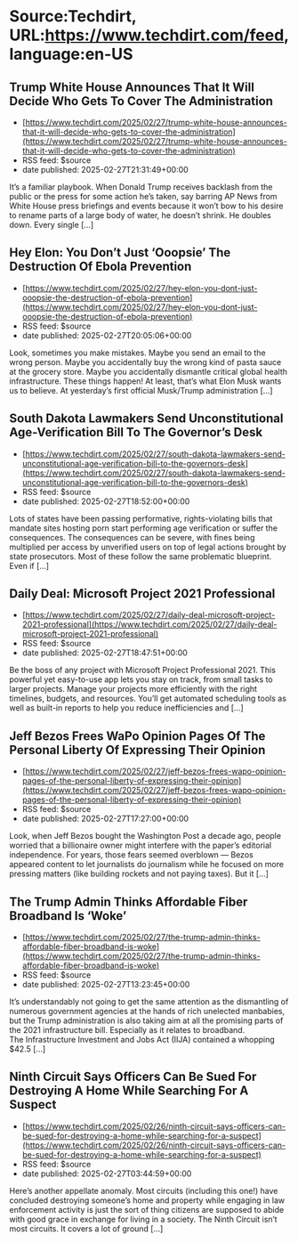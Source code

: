 # Source:Techdirt, URL:https://www.techdirt.com/feed, language:en-US

## Trump White House Announces That It Will Decide Who Gets To Cover The Administration
 - [https://www.techdirt.com/2025/02/27/trump-white-house-announces-that-it-will-decide-who-gets-to-cover-the-administration](https://www.techdirt.com/2025/02/27/trump-white-house-announces-that-it-will-decide-who-gets-to-cover-the-administration)
 - RSS feed: $source
 - date published: 2025-02-27T21:31:49+00:00

It&#8217;s a familiar playbook. When Donald Trump receives backlash from the public or the press for some action he&#8217;s taken, say barring AP News from White House press briefings and events because it won&#8217;t bow to his desire to rename parts of a large body of water, he doesn&#8217;t shrink. He doubles down. Every single [&#8230;]

## Hey Elon: You Don’t Just ‘Ooopsie’ The Destruction Of Ebola Prevention
 - [https://www.techdirt.com/2025/02/27/hey-elon-you-dont-just-ooopsie-the-destruction-of-ebola-prevention](https://www.techdirt.com/2025/02/27/hey-elon-you-dont-just-ooopsie-the-destruction-of-ebola-prevention)
 - RSS feed: $source
 - date published: 2025-02-27T20:05:06+00:00

Look, sometimes you make mistakes. Maybe you send an email to the wrong person. Maybe you accidentally buy the wrong kind of pasta sauce at the grocery store. Maybe you accidentally dismantle critical global health infrastructure. These things happen! At least, that&#8217;s what Elon Musk wants us to believe. At yesterday&#8217;s first official Musk/Trump administration [&#8230;]

## South Dakota Lawmakers Send Unconstitutional Age-Verification Bill To The Governor’s Desk
 - [https://www.techdirt.com/2025/02/27/south-dakota-lawmakers-send-unconstitutional-age-verification-bill-to-the-governors-desk](https://www.techdirt.com/2025/02/27/south-dakota-lawmakers-send-unconstitutional-age-verification-bill-to-the-governors-desk)
 - RSS feed: $source
 - date published: 2025-02-27T18:52:00+00:00

Lots of states have been passing performative, rights-violating bills that mandate sites hosting porn start performing age verification or suffer the consequences. The consequences can be severe, with fines being multiplied per access by unverified users on top of legal actions brought by state prosecutors. Most of these follow the same problematic blueprint. Even if [&#8230;]

## Daily Deal: Microsoft Project 2021 Professional
 - [https://www.techdirt.com/2025/02/27/daily-deal-microsoft-project-2021-professional](https://www.techdirt.com/2025/02/27/daily-deal-microsoft-project-2021-professional)
 - RSS feed: $source
 - date published: 2025-02-27T18:47:51+00:00

Be the boss of any project with Microsoft Project Professional 2021. This powerful yet easy-to-use app lets you stay on track, from small tasks to larger projects. Manage your projects more efficiently with the right timelines, budgets, and resources. You&#8217;ll get automated scheduling tools as well as built-in reports to help you reduce inefficiencies and [&#8230;]

## Jeff Bezos Frees WaPo Opinion Pages Of The Personal Liberty Of Expressing Their Opinion
 - [https://www.techdirt.com/2025/02/27/jeff-bezos-frees-wapo-opinion-pages-of-the-personal-liberty-of-expressing-their-opinion](https://www.techdirt.com/2025/02/27/jeff-bezos-frees-wapo-opinion-pages-of-the-personal-liberty-of-expressing-their-opinion)
 - RSS feed: $source
 - date published: 2025-02-27T17:27:00+00:00

Look, when Jeff Bezos bought the Washington Post a decade ago, people worried that a billionaire owner might interfere with the paper&#8217;s editorial independence. For years, those fears seemed overblown — Bezos appeared content to let journalists do journalism while he focused on more pressing matters (like building rockets and not paying taxes). But it [&#8230;]

## The Trump Admin Thinks Affordable Fiber Broadband Is ‘Woke’
 - [https://www.techdirt.com/2025/02/27/the-trump-admin-thinks-affordable-fiber-broadband-is-woke](https://www.techdirt.com/2025/02/27/the-trump-admin-thinks-affordable-fiber-broadband-is-woke)
 - RSS feed: $source
 - date published: 2025-02-27T13:23:45+00:00

It’s understandably not going to get the same attention as the&#160;dismantling of numerous government agencies at the hands of rich unelected manbabies, but the Trump administration is also taking aim at all the promising parts of the 2021 infrastructure bill. Especially as it relates to broadband. The&#160;Infrastructure Investment and Jobs Act&#160;(IIJA) contained a whopping $42.5 [&#8230;]

## Ninth Circuit Says Officers Can Be Sued For Destroying A Home While Searching For A Suspect
 - [https://www.techdirt.com/2025/02/26/ninth-circuit-says-officers-can-be-sued-for-destroying-a-home-while-searching-for-a-suspect](https://www.techdirt.com/2025/02/26/ninth-circuit-says-officers-can-be-sued-for-destroying-a-home-while-searching-for-a-suspect)
 - RSS feed: $source
 - date published: 2025-02-27T03:44:59+00:00

Here&#8217;s another appellate anomaly. Most circuits (including this one!) have concluded destroying someone&#8217;s home and property while engaging in law enforcement activity is just the sort of thing citizens are supposed to abide with good grace in exchange for living in a society. The Ninth Circuit isn&#8217;t most circuits. It covers a lot of ground [&#8230;]


